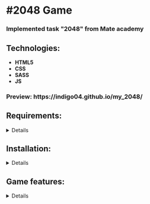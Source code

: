 <h1>#2048 Game</h1>
<h3>Implemented task "2048" from Mate academy</h3>
<h2>Technologies:</h2> 
<ul>
  <li><b>HTML5</b></li>
  <li><b>CSS</b></li>
  <li><b>SASS</b></li>
  <li><b>JS</b></li>
</ul>
<h3>Preview: https://indigo04.github.io/my_2048/</h3>
<h2>Requirements:</h2>
<details>
  <br>
<ul>
  <li>Node.js v20</li>
  <li>npm or yarn</li>
</ul>
</details>
<h2>Installation:</h1>
<details>
<h3>Clone the repository:</h3>
<kbd>git clone https://github.com/"username"/my_2048.git</kbd>
<h3>Navigate to the project directory:</h3>
<kbd>cd my_2048</kbd>
<h3>Install the dependencies:</h3>
<kbd>npm install</kbd>
<h3>Start the development server:</h3>
<kbd>npm start</kbd>
</details>
<h2>Game features:</h1>
<details>
  <br>
  <strong>2048 is played on a plain 4×4 grid, with numbered tiles that slide when a player moves them using the four arrow keys. The game begins with two tiles already in the grid, having a value of either 2 or 4, and another such tile appears in a random empty space after each turn.</strong>
</details>
